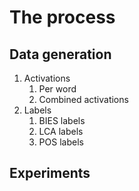# The process

## Data generation
1. Activations
   1. Per word 
   2. Combined activations
2. Labels
   1. BIES labels
   2. LCA labels
   3. POS labels

## Experiments